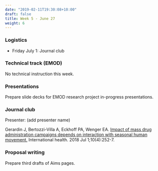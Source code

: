 ```yaml
---
date: "2019-02-11T19:30:08+10:00"
draft: false
title: Week 5 - June 27
weight: 6
---
```


<!--more-->

### Logistics

- Friday July 1: Journal club

### Technical track (EMOD)

No technical instruction this week.

### Presentations

Prepare slide decks for EMOD research project in-progress presentations.

### Journal club

Presenter: (add presenter name)

Gerardin J, Bertozzi-Villa A, Eckhoff PA, Wenger EA. [Impact of mass drug administration campaigns depends on interaction with seasonal human movement.](https://academic.oup.com/inthealth/article/10/4/252/4965024?login=true) International health. 2018 Jul 1;10(4):252-7.

### Proposal writing

Prepare third drafts of Aims pages.